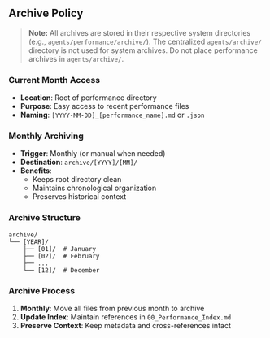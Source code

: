 ## **Archive Policy**

> **Note:** All archives are stored in their respective system directories (e.g., `agents/performance/archive/`). The centralized `agents/archive/` directory is not used for system archives. Do not place performance archives in `agents/archive/`.

### **Current Month Access**
- **Location**: Root of performance directory
- **Purpose**: Easy access to recent performance files
- **Naming**: `[YYYY-MM-DD]_[performance_name].md` or `.json`

### **Monthly Archiving**
- **Trigger**: Monthly (or manual when needed)
- **Destination**: `archive/[YYYY]/[MM]/`
- **Benefits**: 
  - Keeps root directory clean
  - Maintains chronological organization
  - Preserves historical context

### **Archive Structure**
```
archive/
└── [YEAR]/
    ├── [01]/  # January
    ├── [02]/  # February
    ├── ...
    └── [12]/  # December
```

### **Archive Process**
1. **Monthly**: Move all files from previous month to archive
2. **Update Index**: Maintain references in `00_Performance_Index.md`
3. **Preserve Context**: Keep metadata and cross-references intact 